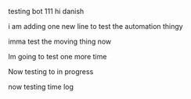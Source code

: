 testing bot 111
hi danish


i am adding one new line to test the automation thingy

imma test the moving thing now

Im going to test one more time

Now testing to in progress

now testing time log


